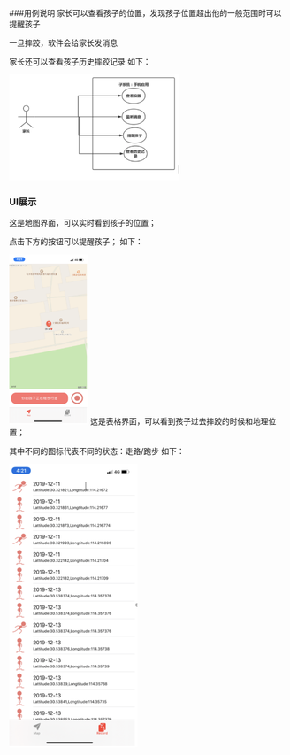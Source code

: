 ###用例说明
家长可以查看孩子的位置，发现孩子位置超出他的一般范围时可以提醒孩子

一旦摔跤，软件会给家长发消息

家长还可以查看孩子历史摔跤记录
如下：

<img src="https://github.com/Plorde/ChildLost/raw/master/P1.png" alt="地图界面" style="zoom:30%;" />



### UI展示
这是地图界面，可以实时看到孩子的位置；

点击下方的按钮可以提醒孩子；
如下：

<img src="https://github.com/Plorde/ChildLost/raw/master/P2.png" alt="地图界面" style="zoom:30%;" />
这是表格界面，可以看到孩子过去摔跤的时候和地理位置；

其中不同的图标代表不同的状态：走路/跑步
如下：


<img src="https://github.com/Plorde/ChildLost/raw/master/P3.png" alt="表格图片" style="zoom:50%;" />


